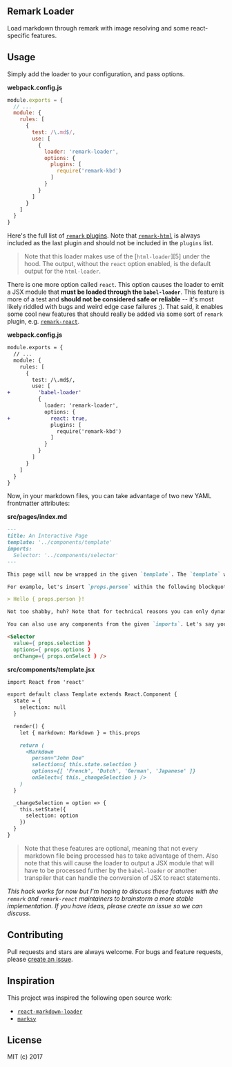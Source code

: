 Remark Loader
-------------

Load markdown through remark with image resolving and some react-specific features.


## Usage

Simply add the loader to your configuration, and pass options.

__webpack.config.js__

``` js
module.exports = {
  // ...
  module: {
    rules: [
      {
        test: /\.md$/,
        use: [
          { 
            loader: 'remark-loader', 
            options: {
              plugins: [
                require('remark-kbd')
              ]
            }
          }
        ]
      }
    ]
  }
}
```

Here's the full list of [`remark` plugins][1]. Note that [`remark-html`][3] is always included as the last plugin and should not be included in the `plugins` list.

> Note that this loader makes use of the [`html-loader`][5] under the hood. The output, without the `react` option enabled, is the default output for the `html-loader`.

There is one more option called `react`. This option causes the loader to emit a JSX module that __must be loaded through the `babel-loader`__. This feature is more of a test and __should not be considered safe or reliable__ -- it's most likely riddled with bugs and weird edge case failures ;). That said, it enables some cool new features that should really be added via some sort of `remark` plugin, e.g. [`remark-react`][4].

__webpack.config.js__

``` diff
module.exports = {
  // ...
  module: {
    rules: [
      {
        test: /\.md$/,
        use: [
+         'babel-loader'
          { 
            loader: 'remark-loader', 
            options: {
+             react: true,
              plugins: [
                require('remark-kbd')
              ]
            }
          }
        ]
      }
    ]
  }
}
```

Now, in your markdown files, you can take advantage of two new YAML frontmatter attributes:

__src/pages/index.md__

``` md
---
title: An Interactive Page
template: '../components/template'
imports:
  Selector: '../components/selector'
---

This page will now be wrapped in the given `template`. The `template` will receive a component containing this markdown via a `markdown` prop. You can pass the `Markdown` component props that will then be available for dynamic insertion here!

For example, let's insert `props.person` within the following blockquote:

> Hello { props.person }!

Not too shabby, huh? Note that for technical reasons you can only dynamically insert values within content (or components as shown )

You can also use any components from the given `imports`. Let's say you had an interactive `Selector` component, you could render it here, while still allowing the parent template to maintain control of its state and callbacks:

<Selector
  value={ props.selection }
  options={ props.options }
  onChange={ props.onSelect } />
```

__src/components/template.jsx__

``` md
import React from 'react'

export default class Template extends React.Component {
  state = {
    selection: null
  }

  render() {
    let { markdown: Markdown } = this.props

    return (
      <Markdown
        person="John Doe"
        selection={ this.state.selection }
        options={[ 'French', 'Dutch', 'German', 'Japanese' ]}
        onSelect={ this._changeSelection } />
    )
  }

  _changeSelection = option => {
    this.setState({
      selection: option
    })
  }
}
```

> Note that these features are optional, meaning that not every markdown file being processed has to take advantage of them. Also note that this will cause the loader to output a JSX module that will have to be processed further by the `babel-loader` or another transpiler that can handle the conversion of JSX to react statements.

_This hack works for now but I'm hoping to discuss these features with the `remark` and `remark-react` maintainers to brainstorm a more stable implementation. If you have ideas, please create an issue so we can discuss._


## Contributing

Pull requests and stars are always welcome. For bugs and feature requests, please [create an issue][2].


## Inspiration

This project was inspired the following open source work:

- [`react-markdown-loader`](https://github.com/javiercf/react-markdown-loader)
- [`marksy`](https://github.com/cerebral/marksy)


## License

MIT (c) 2017


[1]: https://github.com/wooorm/remark/blob/master/doc/plugins.md
[2]: https://github.com/skipjack/remark-loader/issues
[3]: https://github.com/wooorm/remark-html
[4]: 
[5]: 